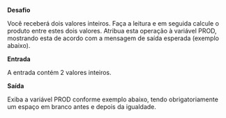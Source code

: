 **Desafio**

Você receberá dois valores inteiros. Faça a leitura e em seguida calcule o produto entre estes dois valores. Atribua esta operação à variável PROD, mostrando esta de acordo com a mensagem de saída esperada (exemplo abaixo).

**Entrada**

A entrada contém 2 valores inteiros.

**Saída**

Exiba a variável PROD conforme exemplo abaixo, tendo obrigatoriamente um espaço em branco antes e depois da igualdade.
